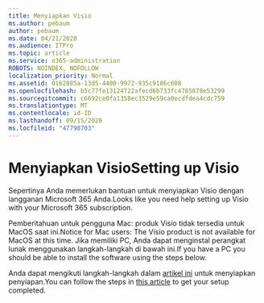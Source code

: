 ```yaml
---
title: Menyiapkan Visio
ms.author: pebaum
author: pebaum
ms.date: 04/21/2020
ms.audience: ITPro
ms.topic: article
ms.service: o365-administration
ROBOTS: NOINDEX, NOFOLLOW
localization_priority: Normal
ms.assetid: 0162885a-13d5-4400-9972-935c9186c608
ms.openlocfilehash: b5c77fe13124722afecd6b733fc4785878e53299
ms.sourcegitcommit: c6692ce0fa1358ec3529e59ca0ecdfdea4cdc759
ms.translationtype: MT
ms.contentlocale: id-ID
ms.lasthandoff: 09/15/2020
ms.locfileid: "47798703"
---
```

# <a name="setting-up-visio"></a><span data-ttu-id="7e1c5-102">Menyiapkan Visio</span><span class="sxs-lookup"><span data-stu-id="7e1c5-102">Setting up Visio</span></span>

<span data-ttu-id="7e1c5-103">Sepertinya Anda memerlukan bantuan untuk menyiapkan Visio dengan langganan Microsoft 365 Anda.</span><span class="sxs-lookup"><span data-stu-id="7e1c5-103">Looks like you need help setting up Visio with your Microsoft 365 subscription.</span></span>
  
<span data-ttu-id="7e1c5-104">Pemberitahuan untuk pengguna Mac: produk Visio tidak tersedia untuk MacOS saat ini.</span><span class="sxs-lookup"><span data-stu-id="7e1c5-104">Notice for Mac users: The Visio product is not available for MacOS at this time.</span></span> <span data-ttu-id="7e1c5-105">Jika memiliki PC, Anda dapat menginstal perangkat lunak menggunakan langkah-langkah di bawah ini.</span><span class="sxs-lookup"><span data-stu-id="7e1c5-105">If you have a PC you should be able to install the software using the steps below.</span></span>
  
<span data-ttu-id="7e1c5-106">Anda dapat mengikuti langkah-langkah dalam [artikel ini](https://support.office.com/article/f98f21e3-aa02-4827-9167-ddab5b025710.aspx) untuk menyiapkan penyiapan.</span><span class="sxs-lookup"><span data-stu-id="7e1c5-106">You can follow the steps in [this article](https://support.office.com/article/f98f21e3-aa02-4827-9167-ddab5b025710.aspx) to get your setup completed.</span></span> 
  

